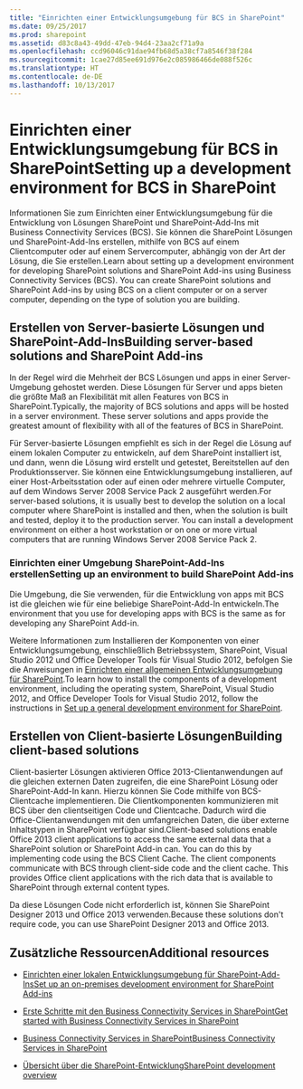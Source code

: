 ```yaml
---
title: "Einrichten einer Entwicklungsumgebung für BCS in SharePoint"
ms.date: 09/25/2017
ms.prod: sharepoint
ms.assetid: d83c8a43-49dd-47eb-94d4-23aa2cf71a9a
ms.openlocfilehash: ccd96046c91dae94fb68d5a38cf7a8546f38f284
ms.sourcegitcommit: 1cae27d85ee691d976e2c085986466de088f526c
ms.translationtype: HT
ms.contentlocale: de-DE
ms.lasthandoff: 10/13/2017
---
```

# <a name="setting-up-a-development-environment-for-bcs-in-sharepoint"></a><span data-ttu-id="b1fe0-102">Einrichten einer Entwicklungsumgebung für BCS in SharePoint</span><span class="sxs-lookup"><span data-stu-id="b1fe0-102">Setting up a development environment for BCS in SharePoint</span></span>
<span data-ttu-id="b1fe0-p101">Informationen Sie zum Einrichten einer Entwicklungsumgebung für die Entwicklung von Lösungen SharePoint und SharePoint-Add-Ins mit Business Connectivity Services (BCS). Sie können die SharePoint Lösungen und SharePoint-Add-Ins erstellen, mithilfe von BCS auf einem Clientcomputer oder auf einem Servercomputer, abhängig von der Art der Lösung, die Sie erstellen.</span><span class="sxs-lookup"><span data-stu-id="b1fe0-p101">Learn about setting up a development environment for developing SharePoint solutions and SharePoint Add-ins using Business Connectivity Services (BCS). You can create SharePoint solutions and SharePoint Add-ins by using BCS on a client computer or on a server computer, depending on the type of solution you are building.</span></span>
  
    
    


## <a name="building-server-based-solutions-and-sharepoint-add-ins"></a><span data-ttu-id="b1fe0-105">Erstellen von Server-basierte Lösungen und SharePoint-Add-Ins</span><span class="sxs-lookup"><span data-stu-id="b1fe0-105">Building server-based solutions and SharePoint Add-ins</span></span>
<span data-ttu-id="b1fe0-106"><a name="SP15SettingupdevenvBCS_server"> </a></span><span class="sxs-lookup"><span data-stu-id="b1fe0-106"><a name="SP15SettingupdevenvBCS_server"> </a></span></span>

<span data-ttu-id="b1fe0-p102">In der Regel wird die Mehrheit der BCS Lösungen und apps in einer Server-Umgebung gehostet werden. Diese Lösungen für Server und apps bieten die größte Maß an Flexibilität mit allen Features von BCS in SharePoint.</span><span class="sxs-lookup"><span data-stu-id="b1fe0-p102">Typically, the majority of BCS solutions and apps will be hosted in a server environment. These server solutions and apps provide the greatest amount of flexibility with all of the features of BCS in SharePoint.</span></span>
  
    
    
<span data-ttu-id="b1fe0-p103">Für Server-basierte Lösungen empfiehlt es sich in der Regel die Lösung auf einem lokalen Computer zu entwickeln, auf dem SharePoint installiert ist, und dann, wenn die Lösung wird erstellt und getestet, Bereitstellen auf den Produktionsserver. Sie können eine Entwicklungsumgebung installieren, auf einer Host-Arbeitsstation oder auf einen oder mehrere virtuelle Computer, auf dem Windows Server 2008 Service Pack 2 ausgeführt werden.</span><span class="sxs-lookup"><span data-stu-id="b1fe0-p103">For server-based solutions, it is usually best to develop the solution on a local computer where SharePoint is installed and then, when the solution is built and tested, deploy it to the production server. You can install a development environment on either a host workstation or on one or more virtual computers that are running Windows Server 2008 Service Pack 2.</span></span>
  
    
    

### <a name="setting-up-an-environment-to-build-sharepoint-add-ins"></a><span data-ttu-id="b1fe0-111">Einrichten einer Umgebung SharePoint-Add-Ins erstellen</span><span class="sxs-lookup"><span data-stu-id="b1fe0-111">Setting up an environment to build SharePoint Add-ins</span></span>

<span data-ttu-id="b1fe0-112">Die Umgebung, die Sie verwenden, für die Entwicklung von apps mit BCS ist die gleichen wie für eine beliebige SharePoint-Add-In entwickeln.</span><span class="sxs-lookup"><span data-stu-id="b1fe0-112">The environment that you use for developing apps with BCS is the same as for developing any SharePoint Add-in.</span></span> 
  
    
    
<span data-ttu-id="b1fe0-113">Weitere Informationen zum Installieren der Komponenten von einer Entwicklungsumgebung, einschließlich Betriebssystem, SharePoint, Visual Studio 2012 und Office Developer Tools für Visual Studio 2012, befolgen Sie die Anweisungen in  [Einrichten einer allgemeinen Entwicklungsumgebung für SharePoint](set-up-a-general-development-environment-for-sharepoint.md).</span><span class="sxs-lookup"><span data-stu-id="b1fe0-113">To learn how to install the components of a development environment, including the operating system, SharePoint, Visual Studio 2012, and Office Developer Tools for Visual Studio 2012, follow the instructions in  [Set up a general development environment for SharePoint](set-up-a-general-development-environment-for-sharepoint.md).</span></span>
  
    
    

## <a name="building-client-based-solutions"></a><span data-ttu-id="b1fe0-114">Erstellen von Client-basierte Lösungen</span><span class="sxs-lookup"><span data-stu-id="b1fe0-114">Building client-based solutions</span></span>
<span data-ttu-id="b1fe0-115"><a name="SP15SettingupdevenvBCS_client"> </a></span><span class="sxs-lookup"><span data-stu-id="b1fe0-115"><a name="SP15SettingupdevenvBCS_client"> </a></span></span>

<span data-ttu-id="b1fe0-p104">Client-basierter Lösungen aktivieren Office 2013-Clientanwendungen auf die gleichen externen Daten zugreifen, die eine SharePoint Lösung oder SharePoint-Add-In kann. Hierzu können Sie Code mithilfe von BCS-Clientcache implementieren. Die Clientkomponenten kommunizieren mit BCS über den clientseitigen Code und Clientcache. Dadurch wird die Office-Clientanwendungen mit den umfangreichen Daten, die über externe Inhaltstypen in SharePoint verfügbar sind.</span><span class="sxs-lookup"><span data-stu-id="b1fe0-p104">Client-based solutions enable Office 2013 client applications to access the same external data that a SharePoint solution or SharePoint Add-in can. You can do this by implementing code using the BCS Client Cache. The client components communicate with BCS through client-side code and the client cache. This provides Office client applications with the rich data that is available to SharePoint through external content types.</span></span>
  
    
    
<span data-ttu-id="b1fe0-120">Da diese Lösungen Code nicht erforderlich ist, können Sie SharePoint Designer 2013 und Office 2013 verwenden.</span><span class="sxs-lookup"><span data-stu-id="b1fe0-120">Because these solutions don't require code, you can use SharePoint Designer 2013 and Office 2013.</span></span>
  
    
    

## <a name="additional-resources"></a><span data-ttu-id="b1fe0-121">Zusätzliche Ressourcen</span><span class="sxs-lookup"><span data-stu-id="b1fe0-121">Additional resources</span></span>
<span data-ttu-id="b1fe0-122"><a name="SP15SettingupdevenvBCS_addresources"> </a></span><span class="sxs-lookup"><span data-stu-id="b1fe0-122"><a name="SP15SettingupdevenvBCS_addresources"> </a></span></span>


-  [<span data-ttu-id="b1fe0-123">Einrichten einer lokalen Entwicklungsumgebung für SharePoint-Add-Ins</span><span class="sxs-lookup"><span data-stu-id="b1fe0-123">Set up an on-premises development environment for SharePoint Add-ins</span></span>](http://msdn.microsoft.com/library/b0878c12-27c9-4eea-ae3b-7e79e5a8838d%28Office.15%29.aspx)
    
  
-  [<span data-ttu-id="b1fe0-124">Erste Schritte mit den Business Connectivity Services in SharePoint</span><span class="sxs-lookup"><span data-stu-id="b1fe0-124">Get started with Business Connectivity Services in SharePoint</span></span>](get-started-with-business-connectivity-services-in-sharepoint.md)
    
  
-  [<span data-ttu-id="b1fe0-125">Business Connectivity Services in SharePoint</span><span class="sxs-lookup"><span data-stu-id="b1fe0-125">Business Connectivity Services in SharePoint</span></span>](business-connectivity-services-in-sharepoint.md)
    
  
-  [<span data-ttu-id="b1fe0-126">Übersicht über die SharePoint-Entwicklung</span><span class="sxs-lookup"><span data-stu-id="b1fe0-126">SharePoint development overview</span></span>](sharepoint-development-overview.md)
    
  

